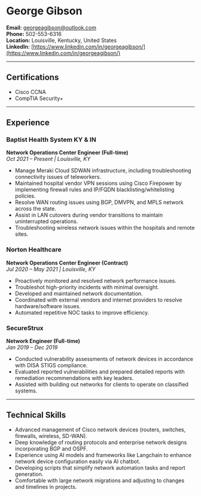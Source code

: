# George Gibson  
**Email:** georgeagibson@outlook.com  
**Phone:** 502-553-6316  
**Location:** Louisville, Kentucky, United States  
**LinkedIn:** [https://www.linkedin.com/in/georgeagibson/](https://www.linkedin.com/in/georgeagibson/)

---

## Certifications  
- Cisco CCNA  
- CompTIA Security+  

---

## Experience  

### Baptist Health System KY & IN  
**Network Operations Center Engineer (Full-time)**  
*Oct 2021 – Present | Louisville, KY*  
- Manage Meraki Cloud SDWAN infrastructure, including troubleshooting connectivity issues of teleworkers.  
- Maintained hospital vendor VPN sessions using Cisco Firepower by implementing firewall rules and IP/FQDN blacklisting/whitelisting policies.  
- Resolve WAN routing issues using BGP, DMVPN, and MPLS network across the state.  
- Assist in LAN cutovers during vendor transitions to maintain uninterrupted operations.  
- Troubleshooting wireless network issues within the hospitals and remote sites.  

### Norton Healthcare  
**Network Operations Center Engineer (Contract)**  
*Jul 2020 – May 2021 | Louisville, KY*  
- Proactively monitored and resolved network performance issues.  
- Troubleshot high-priority incidents with minimal oversight.  
- Developed and maintained network documentation.  
- Coordinated with external vendors and internet providers to resolve hardware/software issues.  
- Automated repetitive NOC tasks to improve efficiency.  

### SecureStrux  
**Network Engineer (Full-time)**  
*Jan 2019 – Dec 2019*  
- Conducted vulnerability assessments of network devices in accordance with DISA STIGS compliance.  
- Evaluated reported vulnerabilities and prepared detailed reports with remediation recommendations with key leaders.  
- Assisted with building out networks for clients to operate on classified systems.  

---

## Technical Skills  
- Advanced management of Cisco network devices (routers, switches, firewalls, wireless, SD-WAN).  
- Deep knowledge of routing protocols and enterprise network designs incorporating BGP and OSPF.  
- Experience using AI models and frameworks like Langchain to enhance network device configuration easily via AI chatbot.  
- Developing scripts that simplify network automation tasks and report generation.  
- Comfortable with large network migrations and adjusting to changes and timelines in projects.  
